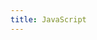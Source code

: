 ```yaml
---
title: JavaScript
---
```


<script context="module">
  export function load() {
    return {
      stuff: {
        title: 'JavaScript'
      }
    };
  }
</script>
